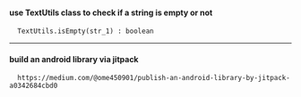 

#### use TextUtils class to check if a string is empty or not
      TextUtils.isEmpty(str_1) : boolean
------
#### build an android library via jitpack
      https://medium.com/@ome450901/publish-an-android-library-by-jitpack-a0342684cbd0
